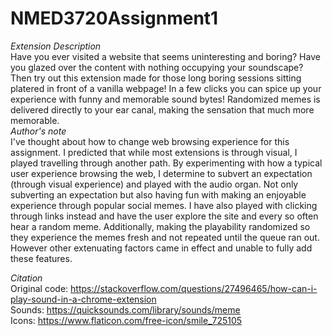 # NMED3720Assignment1
*Extension Description*
<br>
Have you ever visited a website that seems uninteresting and boring? Have you glazed over the content with nothing occupying your soundscape? Then try out this extension made for those long boring sessions sitting platered in front of a vanilla webpage! In a few clicks you can spice up your experience with funny and memorable sound bytes! Randomized memes is delivered directly to your ear canal, making the sensation that much more memorable.
<br>
*Author's note*
<br>
I've thought about how to change web browsing experience for this assignment. I predicted that while most extensions is through visual, I played travelling through another path. By experimenting with how a typical user experience browsing the web, I determine to subvert an expectation (through visual experience) and played with the audio organ. Not only subverting an expectation but also having fun with making an enjoyable experience through popular social memes. I have also played with clicking through links instead and have the user explore the site and every so often hear a random meme. Additionally, making the playability randomized so they experience the memes fresh and not repeated until the queue ran out. However other extenuating factors came in effect and unable to fully add these features.

*Citation*
<br>
Original code: https://stackoverflow.com/questions/27496465/how-can-i-play-sound-in-a-chrome-extension
<br>
Sounds: https://quicksounds.com/library/sounds/meme
<br>
Icons: https://www.flaticon.com/free-icon/smile_725105
